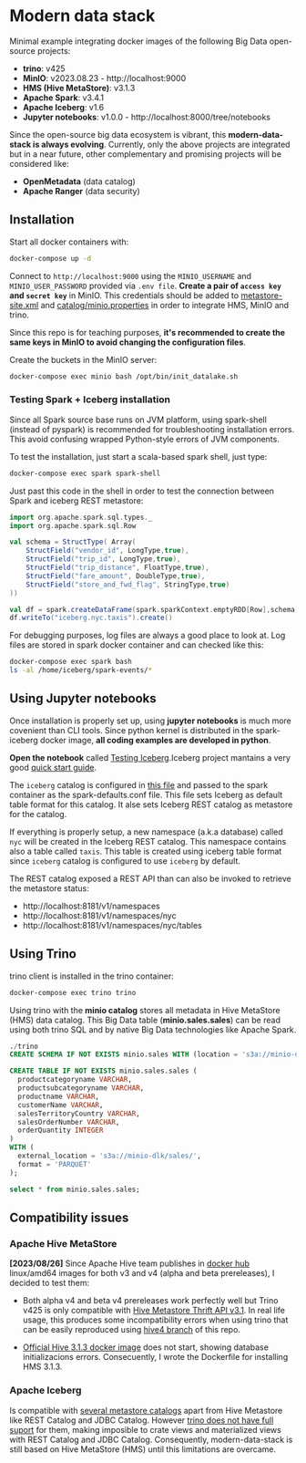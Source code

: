 # Modern data stack

Minimal example integrating docker images of the following Big Data open-source projects:

- **trino**: v425
- **MinIO**: v2023.08.23 - http://localhost:9000
- **HMS (Hive MetaStore)**: v3.1.3
- **Apache Spark**: v3.4.1
- **Apache Iceberg**: v1.6
- **Jupyter notebooks**: v1.0.0 - http://localhost:8000/tree/notebooks

Since the open-source big data ecosystem is vibrant, this **modern-data-stack is always evolving**. Currently, only the above projects are integrated but in a near future, other complementary and promising projects will be considered like:

- **OpenMetadata** (data catalog)
- **Apache Ranger** (data security)


## Installation

Start all docker containers with:

```bash
docker-compose up -d
```

Connect to `http://localhost:9000` using the `MINIO_USERNAME` and `MINIO_USER_PASSWORD` provided via `.env file`. **Create a pair of `access key` and `secret key`** in MinIO. This credentials should be added to [metastore-site.xml](docker/hive-metastore/conf/metastore-site.xml) and [catalog/minio.properties](docker/trino/conf/catalog/minio.properties) in order to integrate HMS, MinIO and trino. 

Since this repo is for teaching purposes, **it's recommended to create the same keys in MinIO to avoid changing the configuration files**.

Create the buckets in the MinIO server:

```bash
docker-compose exec minio bash /opt/bin/init_datalake.sh
```

### Testing Spark + Iceberg installation

Since all Spark source base runs on JVM platform, using spark-shell (instead of pyspark) is recommended for troubleshooting installation errors. This avoid confusing wrapped Python-style errors of JVM components.  

To test the installation, just start a scala-based spark shell, just type:

```bash
docker-compose exec spark spark-shell 
```

Just past this code in the shell in order to test the connection between Spark and iceberg REST metastore:

```scala
import org.apache.spark.sql.types._
import org.apache.spark.sql.Row

val schema = StructType( Array(
    StructField("vendor_id", LongType,true),
    StructField("trip_id", LongType,true),
    StructField("trip_distance", FloatType,true),
    StructField("fare_amount", DoubleType,true),
    StructField("store_and_fwd_flag", StringType,true)
))

val df = spark.createDataFrame(spark.sparkContext.emptyRDD[Row],schema)
df.writeTo("iceberg.nyc.taxis").create()
```

For debugging purposes, log files are always a good place to look at. Log files are stored in spark docker container and can checked like this:

```bash
docker-compose exec spark bash
ls -al /home/iceberg/spark-events/*
```

## Using Jupyter notebooks

Once installation is properly set up, using **jupyter notebooks** is much more covenient than CLI tools. Since python kernel is distributed in the spark-iceberg docker image, **all coding examples are developed in python**. 

**Open the notebook** called [Testing Iceberg](http://localhost:8000/notebooks/notebooks/Testing%20Iceberg.ipynb).Iceberg project mantains a very good [quick start guide](https://iceberg.apache.org/spark-quickstart/#creating-a-table). 

The `iceberg` catalog is configured in [this file](docker/spark-iceberg/conf/spark-defaults.iceberg.conf) and passed to the spark container as the spark-defaults.conf file. This file sets Iceberg as default table format for this catalog. It alse sets Iceberg REST catalog as metastore for the catalog.

If everything is properly setup, a new namespace (a.k.a database) called `nyc` will be created in the Iceberg REST catalog. This namespace contains also a table called `taxis`. This table is created using iceberg table format since `iceberg` catalog is configured to use `iceberg` by default.

The REST catalog exposed a REST API than can also be invoked to retrieve the metastore status:
* http://localhost:8181/v1/namespaces
* http://localhost:8181/v1/namespaces/nyc
* http://localhost:8181/v1/namespaces/nyc/tables


## Using Trino

trino client is installed in the trino container:
```bash
docker-compose exec trino trino
```

Using trino with the **minio catalog** stores all metadata in Hive MetaStore (HMS) data catalog. This Big Data table (**minio.sales.sales**) can be read using both trino SQL and by native Big Data technologies like Apache Spark. 

```sql
./trino
CREATE SCHEMA IF NOT EXISTS minio.sales WITH (location = 's3a://minio-dlk/sales');

CREATE TABLE IF NOT EXISTS minio.sales.sales (
  productcategoryname VARCHAR,
  productsubcategoryname VARCHAR,
  productname VARCHAR,
  customerName VARCHAR,
  salesTerritoryCountry VARCHAR,
  salesOrderNumber VARCHAR,
  orderQuantity INTEGER
)
WITH (
  external_location = 's3a://minio-dlk/sales/',
  format = 'PARQUET'
);

select * from minio.sales.sales;
```

## Compatibility issues

### Apache Hive MetaStore

**[2023/08/26]** Since Apache Hive team publishes in [docker hub](https://hub.docker.com/r/apache/hive/tags) linux/amd64 images for both v3 and v4 (alpha and beta prereleases), I decided to test them:
 * Both alpha v4 and beta v4 prereleases work perfectly well but Trino v425 is only compatible with [Hive Metastore Thrift API v3.1](https://github.com/trinodb/trino/blob/39af728fa5e474d5537ede364f7599c941541f2f/pom.xml#L1393). In real life usage, this produces some incompatibility errors when using trino that can be easily reproduced using [hive4 branch](https://github.com/macvaz/modern_data_stack/tree/hive4) of this repo.

 * [Official Hive 3.1.3 docker image](https://hub.docker.com/layers/apache/hive/3.1.3/images/sha256-d3d2b8dff7c223b4a024a0393e5c89b1d6cb413e91d740526aebf4e6ecd8f75e?context=explore) does not start, showing database initializacions errors. Consecuently, I wrote the Dockerfile for installing HMS 3.1.3.

### Apache Iceberg

Is compatible with [several metastore catalogs](https://iceberg.apache.org/concepts/catalog/) apart from Hive Metastore like REST Catalog and JDBC Catalog. However [trino does not have full suport](https://trino.io/docs/current/connector/metastores.html) for them, making imposible to crate views and materialized views with REST Catalog and JDBC Catalog. Consequently, modern-data-stack is still based on Hive MetaStore (HMS) until this limitations are overcame.